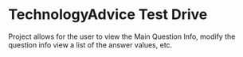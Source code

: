 # TechnologyAdvice Test Drive

Project allows for the user to view the Main Question Info, modify the question info view a list of the answer values, etc.